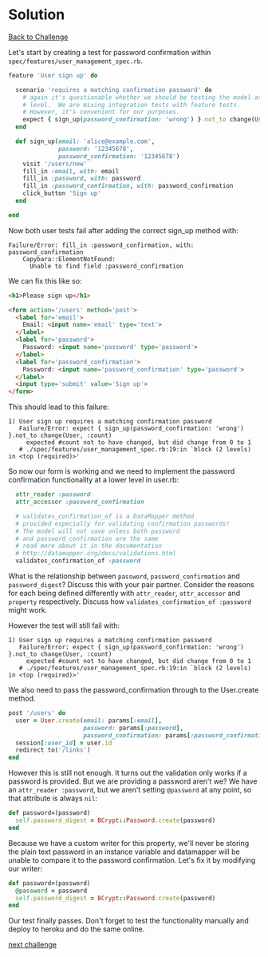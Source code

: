 # Solution

[Back to Challenge](../19_password_confirmation.md)

Let's start by creating a test for password confirmation within `spec/features/user_management_spec.rb`.

```ruby
feature 'User sign up' do

  scenario 'requires a matching confirmation password' do
    # again it's questionable whether we should be testing the model at this
    # level.  We are mixing integration tests with feature tests.
    # However, it's convenient for our purposes.
    expect { sign_up(password_confirmation: 'wrong') }.not_to change(User, :count)
  end

  def sign_up(email: 'alice@example.com',
              password: '12345678',
              password_confirmation: '12345678')
    visit '/users/new'
    fill_in :email, with: email
    fill_in :password, with: password
    fill_in :password_confirmation, with: password_confirmation
    click_button 'Sign up'
  end

end
```

Now both user tests fail after adding the correct sign_up method with:

```
Failure/Error: fill_in :password_confirmation, with: password_confirmation
    Capybara::ElementNotFound:
      Unable to find field :password_confirmation
```

We can fix this like so:

```html
<h1>Please sign up</h1>

<form action='/users' method='post'>
  <label for='email'>
    Email: <input name='email' type='text'>
  </label>
  <label for='password'>
    Password: <input name='password' type='password'>
  </label>
  <label for='password_confirmation'>
    Password: <input name='password_confirmation' type='password'>
  </label>
  <input type='submit' value='Sign up'>
</form>
```

This should lead to this failure:

```
1) User sign up requires a matching confirmation password
   Failure/Error: expect { sign_up(password_confirmation: 'wrong') }.not_to change(User, :count)
     expected #count not to have changed, but did change from 0 to 1
   # ./spec/features/user_management_spec.rb:19:in `block (2 levels) in <top (required)>'
```

So now our form is working and we need to implement the password confirmation functionality at a lower level in user.rb:

```ruby
  attr_reader :password
  attr_accessor :password_confirmation

  # validates_confirmation_of is a DataMapper method
  # provided especially for validating confirmation passwords!
  # The model will not save unless both password
  # and password_confirmation are the same
  # read more about it in the documentation
  # http://datamapper.org/docs/validations.html
  validates_confirmation_of :password
```

What is the relationship between `password`, `password_confirmation` and `password_digest`?  Discuss this with your pair partner.  Consider the reasons for each being defined differently with `attr_reader`, `attr_accessor` and `property` respectively.  Discuss how `validates_confirmation_of :password` might work.

However the test will still fail with:

```
1) User sign up requires a matching confirmation password
   Failure/Error: expect { sign_up(password_confirmation: 'wrong') }.not_to change(User, :count)
     expected #count not to have changed, but did change from 0 to 1
   # ./spec/features/user_management_spec.rb:19:in `block (2 levels) in <top (required)>'
```

We also need to pass the password_confirmation through to the User.create method.

```ruby
post '/users' do
  user = User.create(email: params[:email],
                     password: params[:password],
                     password_confirmation: params[:password_confirmation])
  session[:user_id] = user.id
  redirect to('/links')
end
```

However this is still not enough. It turns out the validation only works if a password is provided.  But we are providing a password aren't we?  We have an `attr_reader :password`, but we aren't setting `@password` at any point, so that attribute is always `nil`:

```ruby
def password=(password)
  self.password_digest = BCrypt::Password.create(password)
end
```

Because we have a custom writer for this property, we'll never be storing the plain text password in an instance variable and datamapper will be unable to compare it to the password confirmation. Let's fix it by modifying our writer:

```ruby
def password=(password)
  @password = password
  self.password_digest = BCrypt::Password.create(password)
end
```

Our test finally passes. Don't forget to test the functionality manually and deploy to heroku and do the same online.

[next challenge](../20_improving_sign_up_workflow.md)
